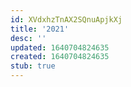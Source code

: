 ```yaml
---
id: XVdxhzTnAX2SQnuApjkXj
title: '2021'
desc: ''
updated: 1640704824635
created: 1640704824635
stub: true
---
```




